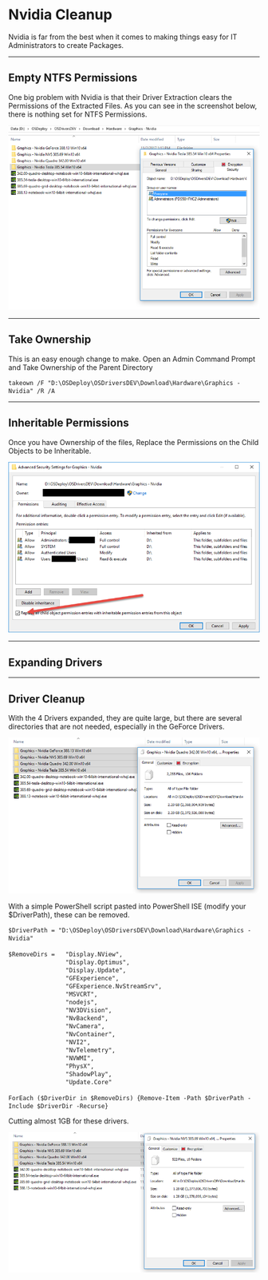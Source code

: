 # Nvidia Cleanup

Nvidia is far from the best when it comes to making things easy for IT Administrators to create Packages.

---

## Empty NTFS Permissions

One big problem with Nvidia is that their Driver Extraction clears the Permissions of the Extracted Files.  As you can see in the screenshot below, there is nothing set for NTFS Permissions.

![](/assets/2017-11-02_13-14-46.png)

---

## Take Ownership

This is an easy enough change to make.  Open an Admin Command Prompt and Take Ownership of the Parent Directory

```
takeown /F "D:\OSDeploy\OSDriversDEV\Download\Hardware\Graphics - Nvidia" /R /A
```

---

## Inheritable Permissions

Once you have Ownership of the files, Replace the Permissions on the Child Objects to be Inheritable.

![](/assets/2017-11-02_13-16-10.png)

---

## Expanding Drivers







---

## Driver Cleanup

With the 4 Drivers expanded, they are quite large, but there are several directories that are not needed, especially in the GeForce Drivers.

![](/assets/2017-11-02_13-43-26.png)

With a simple PowerShell script pasted into PowerShell ISE \(modify your $DriverPath\), these can be removed.

```
$DriverPath = "D:\OSDeploy\OSDriversDEV\Download\Hardware\Graphics - Nvidia"

$RemoveDirs =   "Display.NView",
                "Display.Optimus",
                "Display.Update",
                "GFExperience",
                "GFExperience.NvStreamSrv",
                "MSVCRT",
                "nodejs",
                "NV3DVision",
                "NvBackend",
                "NvCamera",
                "NvContainer",
                "NVI2",
                "NvTelemetry",
                "NVWMI",
                "PhysX",
                "ShadowPlay",
                "Update.Core"

ForEach ($DriverDir in $RemoveDirs) {Remove-Item -Path $DriverPath -Include $DriverDir -Recurse}
```

Cutting almost 1GB for these drivers.

![](/assets/2017-11-02_13-44-19.png)




